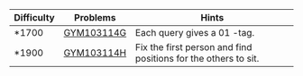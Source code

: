 | Difficulty | Problems | Hints |
| -------- | -------- | -------- |
| *1700 | [GYM103114G](https://codeforces.com/gym/103114/problem/G) | Each query gives a $01$ -tag. |
| *1900 | [GYM103114H](https://codeforces.com/gym/103114/problem/H) | Fix the first person and find positions for the others to sit. |